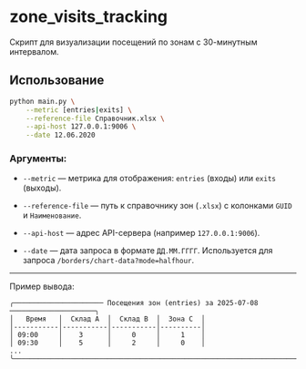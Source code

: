 # zone_visits_tracking

Скрипт для визуализации посещений по зонам с 30-минутным интервалом.

## Использование

```bash
python main.py \
    --metric [entries|exits] \
    --reference-file Справочник.xlsx \
    --api-host 127.0.0.1:9006 \
    --date 12.06.2020
```

### Аргументы:

* `--metric` — метрика для отображения:
  `entries` (входы) или `exits` (выходы).

* `--reference-file` — путь к справочнику зон (`.xlsx`) с колонками `GUID` и `Наименование`.

* `--api-host` — адрес API-сервера (например `127.0.0.1:9006`).

* `--date` — дата запроса в формате `ДД.ММ.ГГГГ`.
Используется для запроса `/borders/chart-data?mode=halfhour`.

---

Пример вывода:

```
╭────────────────────── Посещения зон (entries) за 2025-07-08 ─────────────────────╮
│   Время   │  Склад A  │  Склад B  │  Зона C  │
│-----------│-----------│-----------│----------│
│ 09:00     │    3      │     0     │     1    │
│ 09:30     │    5      │     2     │     0    │
...
╰──────────────────────────────────────────────────────────────────────────────────╯
```

